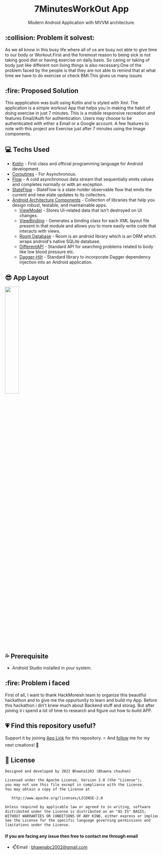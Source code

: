 <h1 align="center">7MinutesWorkOut App</h1>

<p align="center">  
 Modern Android Application with MVVM architecture.
<br>
  
<h2> :collision: Problem it solvest: </h2>
<p>As we all know in this busy life where all of us are busy not able to give time to our body or Workout.First and the foremost reason to being sick is not taking good diet or having exercise on daily basis. So caring or taking of body just like different non living things is also necessary.One of the problem faced by the people is that they are not able to remind that at what time we have to do exercise or check BMI.This gives us many issues </p>

<h2> :fire: Proposed Solution</h2>
<p>  This appplication was built using Kotlin and is styled with Xml. The application is a simple workout App that helps you in making the habit of doing exercise in just 7 minutes. This is a mobile responsive recreation and features Email/Auth for authentication. Users may choose to be authenticated with either a Email or a Google account. A few features to note with this project are Exercise just after 7 minutes using the Image components.
 </p>
 
 ## 💻 Techs Used 
- [Kotlin](https://kotlinlang.org/) - First class and official programming language for Android development.
- [Coroutines](https://kotlinlang.org/docs/coroutines-overview.html) - For Asynchronous.
- [Flow](https://kotlin.github.io/kotlinx.coroutines/kotlinx-coroutines-core/kotlinx.coroutines.flow/-flow/) - A cold asynchronous data stream that sequentially emits values and completes normally or with an exception.
- [StateFlow](https://developer.android.com/kotlin/flow/stateflow-and-sharedflow) - StateFlow is a state-holder observable flow that emits the current and new state updates to its collectors.
- [Android Architecture Components](https://developer.android.com/topic/architecture) - Collection of libraries that help you design robust, testable, and maintainable apps.
  - [ViewModel](https://developer.android.com/topic/libraries/architecture/viewmodel) - Stores UI-related data that isn't destroyed on UI changes.
  - [ViewBinding](https://developer.android.com/topic/libraries/view-binding) - Generates a binding class for each XML layout file present in that module and allows you to more easily write code that interacts with views.
  - [Room Database](https://developer.android.com/training/data-storage/room) - Room is an android library which is an ORM which wraps android's native SQLite database.
  - [DifferentAPI](https://dagger.dev/hilt/) - Standard API for searching problems related to body like low blood pressure etc.
  - [Dagger-Hilt](https://dagger.dev/hilt/) - Standard library to incorporate Dagger dependency injection into an Android application.


## :sunglasses: App Layout 
<img src="https://github.com/Bhawna1203/7MinutesWorkoutApp/blob/main/untitled.gif" align="middle" width="30%"/>

## :sweat_drops: Prerequisite
* Android Studio installed in your system.

<h2> :fire: Problem i faced</h2>
<p>  First of all, I want to thank HackMoreish team to organize this beautiful hackathon and to give me the oppurtunity to learn and build my App. Before this hackathon i din't knew much about Backend stuff and storag. But after joining it i spend a lot of time to research and figure out how to build APP.


 </p>


## :heartpulse: Find this repository useful?
Support it by joining [App Link](https://github.com/Bhawna1203/7MinutesWorkoutApp) for this repository. ⭐
And [follow](https://github.com/Bhawna1203) me for my next creations! 🤩

## :dizzy: License
```xml
Designed and developed by 2022 Bhawna1203 (Bhawna chauhan)

Licensed under the Apache License, Version 2.0 (the "License");
you may not use this file except in compliance with the License.
You may obtain a copy of the License at

   http://www.apache.org/licenses/LICENSE-2.0

Unless required by applicable law or agreed to in writing, software
distributed under the License is distributed on an "AS IS" BASIS,
WITHOUT WARRANTIES OR CONDITIONS OF ANY KIND, either express or implied.
See the License for the specific language governing permissions and
limitations under the License.
```

<h4 align= "centre">If you are facing any issue then free to contact me through email</h2>

- 📫Email : bhawnabc2002@gmail.com


  
  
  
